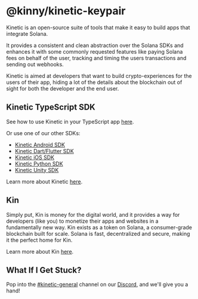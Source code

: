# @kinny/kinetic-keypair

Kinetic is an open-source suite of tools that make it easy to build apps that integrate Solana.

It provides a consistent and clean abstraction over the Solana SDKs and enhances it with some commonly requested features like paying Solana fees on behalf of the user, tracking and timing the users transactions and sending out webhooks.

Kinetic is aimed at developers that want to build crypto-experiences for the users of their app, hiding a lot of the details about the blockchain out of sight for both the developer and the end user.

## Kinetic TypeScript SDK

See how to use Kinetic in your TypeScript app [here](https://developer.kin.org/docs/developers/typescript).

Or use one of our other SDKs:

- [Kinetic Android SDK](https://developer.kin.org/docs/developers/android-kotlin)
- [Kinetic Dart/Flutter SDK](https://developer.kin.org/docs/developers/flutter-dart)
- [Kinetic iOS SDK](https://developer.kin.org/docs/developers/ios-swift)
- [Kinetic Python SDK](https://developer.kin.org/docs/developers/python)
- [Kinetic Unity SDK](https://developer.kin.org/docs/developers/unity)

Learn more about Kinetic [here](https://developer.kin.org/docs/kinetic).

## Kin

Simply put, Kin is money for the digital world, and it provides a way for developers (like you) to monetize their apps and websites in a fundamentally new way. Kin exists as a token on Solana, a consumer-grade blockchain built for scale. Solana is fast, decentralized and secure, making it the perfect home for Kin.

Learn more about Kin [here](https://www.kin.org/).

## What If I Get Stuck?

Pop into the [#kinetic-general](https://discord.com/channels/808859554997469244/973322547854733362) channel on our [Discord](https://kin.org/developerdiscord), and we'll give you a hand!
